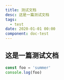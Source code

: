 ```yaml
---
title: 测试文档
desc: 这是一篇测试文档
tags: 
  - test
date: 2020-01-01 00:00
component: doc-test
---
```


## 这是一篇测试文档

```js
const foo = 'summer'
console.log(foo)
```